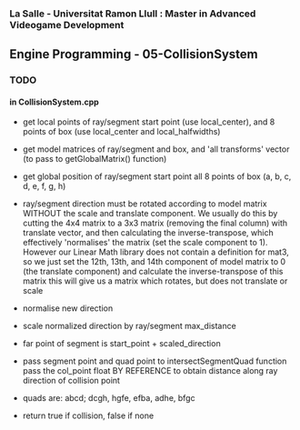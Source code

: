### La Salle - Universitat Ramon Llull : Master in Advanced Videogame Development
## Engine Programming - 05-CollisionSystem

### TODO 

#### in CollisionSystem.cpp
 - get local points of ray/segment start point (use local_center),
   and 8 points of box (use local_center and local_halfwidths)

 - get model matrices of ray/segment and box, and 'all transforms' vector 
   (to pass to getGlobalMatrix() function)
 - get global position of ray/segment start point all 8 points of box
   (a, b, c, d, e, f, g, h)

 - ray/segment direction must be rotated according to model matrix
   WITHOUT the scale and translate component. We usually do this by
   cutting the 4x4 matrix to a 3x3 matrix (removing the final column)
   with translate vector, and then calculating the inverse-transpose,
   which effectively 'normalises' the matrix (set the scale component to 1).
	 However our Linear Math library does not contain a definition for mat3,
   so we just set the 12th, 13th, and 14th component of model matrix to 0
	 (the translate component) and calculate the inverse-transpose of this matrix
   this will give us a matrix which rotates, but does not translate or scale

 - normalise new direction 
 - scale normalized direction by ray/segment max_distance
 - far point of segment is start_point + scaled_direction

 - pass segment point and quad point to intersectSegmentQuad function
   pass the col_point float BY REFERENCE to obtain distance along
	 ray direction of collision point
 - quads are:
   abcd; dcgh, hgfe, efba, adhe, bfgc

 - return true if collision, false if none
